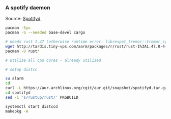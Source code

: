 ### A spotify daemon
Source: [Spotifyd](https://github.com/Spotifyd/spotifyd)
```sh
pacman -Syu
pacman -S --needed base-devel cargo

# needs rust 1.47 (otherwise runtime error: librespot_tremor::tremor_sys::ov_callbacks)
wget http://tardis.tiny-vps.com/aarm/packages/r/rust/rust-1%3A1.47.0-4-aarch64.pkg.tar.xz
pacman -U rust*

# utilize all cpu cores - already utilized

# setup distcc

su alarm
cd
curl -L https://aur.archlinux.org/cgit/aur.git/snapshot/spotifyd.tar.gz | bsdtar xf -
cd spotifyd
sed -i 's/rustup/rust/' PKGBUILD

systemctl start distccd
makepkg -A
```
